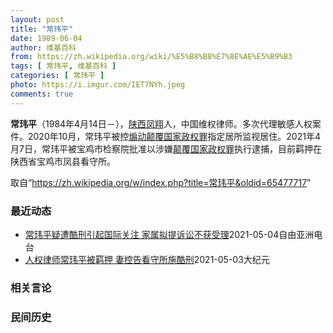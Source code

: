 ```yaml
---
layout: post
title: "常玮平"
date: 1989-06-04
author: 维基百科
from: https://zh.wikipedia.org/wiki/%E5%B8%B8%E7%8E%AE%E5%B9%B3
tags: [ 常玮平, 维基百科 ]
categories: [ 常玮平 ]
photo: https://i.imgur.com/IET7NYh.jpeg
comments: true
---
```

<div class="mw-parser-output">
<p><b>常玮平</b>（1984年4月14日<span class="useeditintro" title="Template:BLP editintro">－</span>），<a href="/wiki/%E9%99%95%E8%A5%BF" class="mw-redirect" title="陕西">陕西</a><a href="/wiki/%E5%87%A4%E7%BF%94" class="mw-redirect" title="凤翔">凤翔</a>人，中国维权律师。多次代理敏感人权案件。2020年10月，常玮平被控<a href="/wiki/%E7%85%BD%E5%8A%A8%E9%A2%A0%E8%A6%86%E5%9B%BD%E5%AE%B6%E6%94%BF%E6%9D%83%E7%BD%AA" title="煽动颠覆国家政权罪">煽动颠覆国家政权罪</a>指定居所监视居住。2021年4月7日，常玮平被宝鸡市检察院批准以涉嫌<a href="/wiki/%E9%A2%A0%E8%A6%86%E5%9B%BD%E5%AE%B6%E6%94%BF%E6%9D%83%E7%BD%AA" title="颠覆国家政权罪">颠覆国家政权罪</a>执行逮捕，目前羁押在陕西省宝鸡市凤县看守所。
</p>
</div><noscript><img src="//zh.wikipedia.org/wiki/Special:CentralAutoLogin/start?type=1x1" alt="" title="" width="1" height="1" style="border: none; position: absolute;"></noscript>
<div class="printfooter">取自“<a dir="ltr" href="https://zh.wikipedia.org/w/index.php?title=常玮平&amp;oldid=65477717">https://zh.wikipedia.org/w/index.php?title=常玮平&amp;oldid=65477717</a>”</div><div id="recent-news"><h3>最近动态</h3><ul><li><a href="https://nodebe4.github.io/waimei/2021-05-04/%E5%B8%B8%E7%8E%AE%E5%B9%B3%E7%96%91%E9%81%AD%E9%85%B7%E5%88%91%E5%BC%95%E8%B5%B7%E5%9B%BD%E9%99%85%E5%85%B3%E6%B3%A8-%E5%AE%B6%E5%B1%9E%E6%8B%9F%E6%8F%90%E8%AF%89%E8%AE%BC%E4%B8%8D%E8%8E%B7%E5%8F%97%E7%90%86" title="常玮平疑遭酷刑引起国际关注 家属拟提诉讼不获受理—— 卷入“厦门聚会案”的陕西维权律师常玮平，被指涉嫌“颠覆国家政权”上月遭正式逮捕，目前羁押在远离宝鸡市的看守所。家属向本台披露, 常玮平在监视...">常玮平疑遭酷刑引起国际关注  家属拟提诉讼不获受理</a><time>2021-05-04</time><a class="tag">自由亚洲电台</a></li>
<li><a href="https://nodebe4.github.io/waimei/2021-05-03/%E4%BA%BA%E6%9D%83%E5%BE%8B%E5%B8%88%E5%B8%B8%E7%8E%AE%E5%B9%B3%E8%A2%AB%E7%BE%81%E6%8A%BC-%E5%A6%BB%E6%8E%A7%E5%91%8A%E7%9C%8B%E5%AE%88%E6%89%80%E6%96%BD%E9%85%B7%E5%88%91" title="人权律师常玮平被羁押 妻控告看守所施酷刑—— 【大纪元2021年04月30日讯】（大纪元记者洪宁采访报导）4月29日，人权律师常玮平的妻子陈紫鹃与人权律师包龙军、任全牛一同前往陕西，就常玮平遭受...">人权律师常玮平被羁押 妻控告看守所施酷刑</a><time>2021-05-03</time><a class="tag">大纪元</a></li>
</ul></div><div id="open-opinion"><h3>相关言论</h3><ul></ul></div><div id="mjls-record"><h3>民间历史</h3><ul></ul></div>